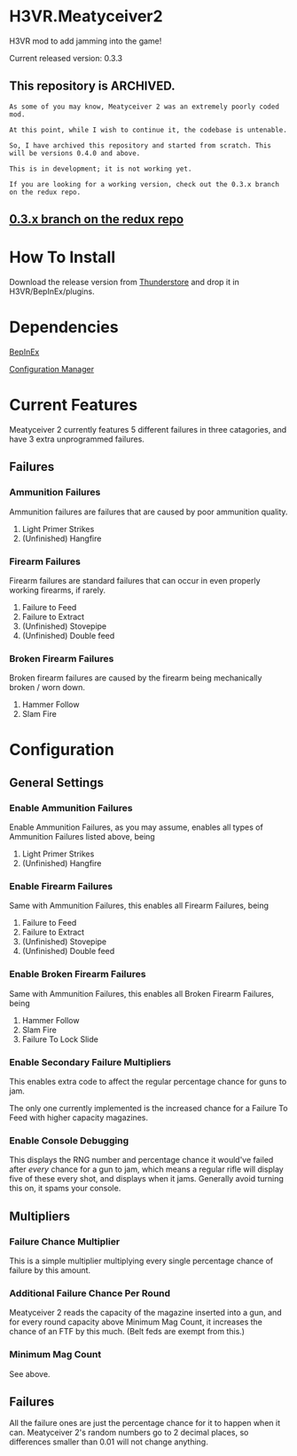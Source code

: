 # H3VR.Meatyceiver2
H3VR mod to add jamming into the game!

Current released version: 0.3.3

## This repository is ARCHIVED.

```
As some of you may know, Meatyceiver 2 was an extremely poorly coded mod.

At this point, while I wish to continue it, the codebase is untenable.

So, I have archived this repository and started from scratch. This will be versions 0.4.0 and above.

This is in development; it is not working yet.

If you are looking for a working version, check out the 0.3.x branch on the redux repo.
```

## [0.3.x branch on the redux repo](https://github.com/potatoes1286/Meatyceiver2-Redux/tree/0.3.x)


# How To Install

Download the release version from [Thunderstore](https://h3vr.thunderstore.io/package/Potatoes/Meatyceiver_2/) and drop it in H3VR/BepInEx/plugins.

# Dependencies

[BepInEx](https://github.com/BepInEx/BepInEx/releases)

[Configuration Manager](https://github.com/BepInEx/BepInEx.ConfigurationManager/releases)

# Current Features

Meatyceiver 2 currently features 5 different failures in three catagories, and have 3 extra unprogrammed failures.

## Failures

### Ammunition Failures

Ammunition failures are failures that are caused by poor ammunition quality.

1. Light Primer Strikes
1. (Unfinished) Hangfire

### Firearm Failures

Firearm failures are standard failures that can occur in even properly working firearms, if rarely.

1. Failure to Feed
1. Failure to Extract
1. (Unfinished) Stovepipe
1. (Unfinished) Double feed

### Broken Firearm Failures

Broken firearm failures are caused by the firearm being mechanically broken / worn down.

1. Hammer Follow
1. Slam Fire

# Configuration

## General Settings

### Enable Ammunition Failures

Enable Ammunition Failures, as you may assume, enables all types of Ammunition Failures listed above, being

1. Light Primer Strikes
1. (Unfinished) Hangfire

### Enable Firearm Failures

Same with Ammunition Failures, this enables all Firearm Failures, being

1. Failure to Feed
1. Failure to Extract
1. (Unfinished) Stovepipe
1. (Unfinished) Double feed

### Enable Broken Firearm Failures

Same with Ammunition Failures, this enables all Broken Firearm Failures, being

1. Hammer Follow
1. Slam Fire
1. Failure To Lock Slide

### Enable Secondary Failure Multipliers

This enables extra code to affect the regular percentage chance for guns to jam.

The only one currently implemented is the increased chance for a Failure To Feed with higher capacity magazines.

### Enable Console Debugging

This displays the RNG number and percentage chance it would've failed after *every* chance for a gun to jam, which means a regular rifle will display five of these every shot, and displays when it jams. Generally avoid turning this on, it spams your console.

## Multipliers

### Failure Chance Multiplier

This is a simple multiplier multiplying every single percentage chance of failure by this amount.

### Additional Failure Chance Per Round

Meatyceiver 2 reads the capacity of the magazine inserted into a gun, and for every round capacity above Minimum Mag Count, it increases the chance of an FTF by this much. (Belt feds are exempt from this.)

### Minimum Mag Count

See above.

## Failures

All the failure ones are just the percentage chance for it to happen when it can. Meatyceiver 2's random numbers go to 2 decimal places, so differences smaller than 0.01 will not change anything.
